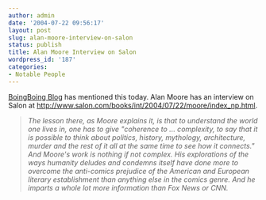 ```yaml
---
author: admin
date: '2004-07-22 09:56:17'
layout: post
slug: alan-moore-interview-on-salon
status: publish
title: Alan Moore Interview on Salon
wordpress_id: '187'
categories:
- Notable People
---
```

<a href="http://www.boingboing.net">BoingBoing Blog</a> has mentioned this today. Alan Moore has an interview on Salon at <a href="http://www.salon.com/books/int/2004/07/22/moore/index_np.html">http://www.salon.com/books/int/2004/07/22/moore/index_np.html</a>.<blockquote><i>The lesson there, as Moore explains it, is that to understand the world one lives in, one has to give "coherence to ... complexity, to say that it is possible to think about politics, history, mythology, architecture, murder and the rest of it all at the same time to see how it connects." And Moore's work is nothing if not complex. His explorations of the ways humanity deludes and condemns itself have done more to overcome the anti-comics prejudice of the American and European literary establishment than anything else in the comics genre. And he imparts a whole lot more information than Fox News or CNN.</i></blockquote>
